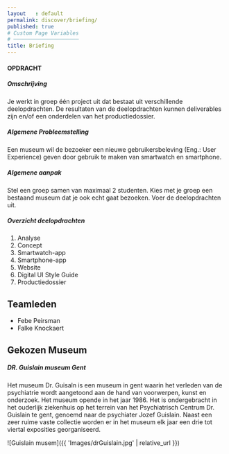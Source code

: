 ```yaml
---
layout   : default
permalink: discover/briefing/
published: true
# Custom Page Variables
# ─────────────────────
title: Briefing
---
```


#### OPDRACHT


##### Omschrijving   
    
Je werkt in groep één project uit dat bestaat uit verschillende deelopdrachten. De resultaten van de deelopdrachten kunnen deliverables zijn en/of een onderdelen van het productiedossier.

##### Algemene Probleemstelling
    
Een museum wil de bezoeker een nieuwe gebruikersbeleving (Eng.: User Experience) geven door gebruik te maken van smartwatch en smartphone.

##### Algemene aanpak
    
Stel een groep samen van maximaal 2 studenten. Kies met je groep een bestaand museum dat je ook echt gaat bezoeken. Voer de deelopdrachten uit.

##### Overzicht deelopdrachten
    
1. Analyse
2. Concept
3. Smartwatch-app
4. Smartphone-app
5. Website
6. Digital UI Style Guide
7. Productiedossier

Teamleden
---------

 - Febe Peirsman
 - Falke Knockaert

Gekozen Museum
--------------

##### DR. Guislain museum Gent

Het museum Dr. Guisaln is een museum in gent waarin het verleden van de psychiatrie wordt aangetoond aan de hand van voorwerpen, kunst en onderzoek. 
Het museum opende in het jaar 1986. Het is ondergebracht in het ouderlijk ziekenhuis op het terrein van het Psychiatrisch Centrum Dr. Guislain te gent,
genoemd naar de psychiater Jozef Guislain.
Naast een zeer ruime vaste collectie worden er in het museum elk jaar een drie tot viertal exposities georganiseerd. 

 ![Guislain musem]({{ 'Images/drGuislain.jpg' | relative_url }})